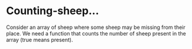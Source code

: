 # Counting-sheep...
Consider an array of sheep where some sheep may be missing from their place. We need a function that counts the number of sheep present in the array (true means present).
